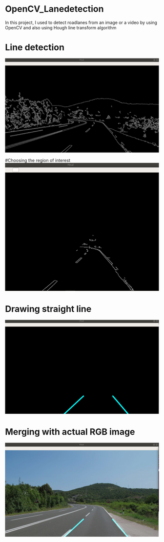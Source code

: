 # OpenCV_Lanedetection

In this project, I used to detect roadlanes from an image or a video by using OpenCV and also using Hough line transform algorithm

# Line detection
![](images/1.png)

#Choosing the region of interest
![](images/2.png)

# Drawing straight line
![](images/3.png)

# Merging with actual RGB image
![](images/4.png)
